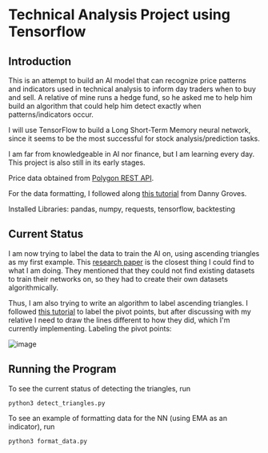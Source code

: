 # Technical Analysis Project using Tensorflow

## Introduction
This is an attempt to build an AI model that can recognize price patterns and indicators used in technical analysis to inform day traders when to buy and sell. A relative of mine runs a hedge fund, so he asked me to help him build an algorithm that could help him detect exactly when patterns/indicators occur.

I will use TensorFlow to build a Long Short-Term Memory neural network, since it seems to be the most successful for stock analysis/prediction tasks. 

I am far from knowledgeable in AI nor finance, but I am learning every day. This project is also still in its early stages.

Price data obtained from [Polygon REST API](https://polygon.io/docs/stocks/getting-started).  

For the data formatting, I followed along [this tutorial](https://wire.insiderfinance.io/how-to-develop-a-pattern-recognition-neural-network-for-trading-d0398eeb56f5) from Danny Groves. 

Installed Libraries: pandas, numpy, requests, tensorflow, backtesting

## Current Status
I am now trying to label the data to train the AI on, using ascending triangles as my first example. This [research paper](https://ui.adsabs.harvard.edu/abs/2018arXiv180800418V/abstract) is the closest thing I could find to what I am doing. They mentioned that they could not find existing datasets to train their networks on, so they had to create their own datasets algorithmically. 

Thus, I am also trying to write an algorithm to label ascending triangles. I followed [this tutorial](https://www.youtube.com/watch?v=WVNB_6JRbl0) to label the pivot points, but after discussing with my relative I need to draw the lines different to how they did, which I'm currently implementing. Labeling the pivot points:

![image](https://github.com/anthonyx24/AI-Technical-Analysis/assets/79112832/7012819c-73d5-4849-a53a-28bf581e789d)

## Running the Program
To see the current status of detecting the triangles, run
```
python3 detect_triangles.py
```
To see an example of formatting data for the NN (using EMA as an indicator), run
```
python3 format_data.py
```
